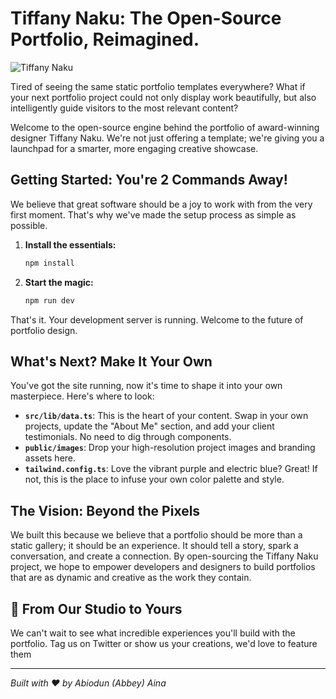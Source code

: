 # Tiffany Naku: The Open-Source Portfolio, Reimagined.

![Tiffany Naku](https://i.pinimg.com/736x/6a/f6/b6/6af6b6beecc6c7f32e765a4f962562ea.jpg)

Tired of seeing the same static portfolio templates everywhere? What if your next portfolio project could not only display work beautifully, but also intelligently guide visitors to the most relevant content?

Welcome to the open-source engine behind the portfolio of award-winning designer Tiffany Naku. We're not just offering a template; we're giving you a launchpad for a smarter, more engaging creative showcase.

## Getting Started: You're 2 Commands Away!

We believe that great software should be a joy to work with from the very first moment. That's why we've made the setup process as simple as possible.

1.  **Install the essentials:**
    ```bash
    npm install
    ```
2.  **Start the magic:**
    ```bash
    npm run dev
    ```

That's it. Your development server is running. Welcome to the future of portfolio design.

## What's Next? Make It Your Own

You've got the site running, now it's time to shape it into your own masterpiece. Here's where to look:

-   **`src/lib/data.ts`**: This is the heart of your content. Swap in your own projects, update the "About Me" section, and add your client testimonials. No need to dig through components.
-   **`public/images`**: Drop your high-resolution project images and branding assets here.
-   **`tailwind.config.ts`**: Love the vibrant purple and electric blue? Great! If not, this is the place to infuse your own color palette and style.

## The Vision: Beyond the Pixels

We built this because we believe that a portfolio should be more than a static gallery; it should be an experience. It should tell a story, spark a conversation, and create a connection. By open-sourcing the Tiffany Naku project, we hope to empower developers and designers to build portfolios that are as dynamic and creative as the work they contain.

## 💫 From Our Studio to Yours

We can't wait to see what incredible experiences you'll build with the portfolio. Tag us on Twitter or show us your creations, we'd love to feature them

---

*Built with ❤️ by Abiodun (Abbey) Aina*
